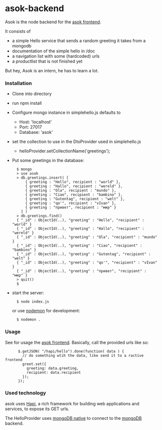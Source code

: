 # asok-backend

Asok is the node backend for the [asok frontend](https://github.com/TuvokVersatileKolinahr/asok-frontend).

It consists of

* a simple Hello service that sends a random greeting it takes from a mongodb
* documentation of the simple hello in /doc
* a navigation list with some (hardcoded) urls
* a productlist that is not finished yet

But hey, Asok is an intern, he has to learn a lot.

### Installation
* Clone into directory
* run npm install
* Configure mongo instance in simplehello.js defaults to 
	* Host: 'localhost'
	* Port: 27017
	* Database: 'asok'
* set the collection to use in the DtoProvider used in simplehello.js
	* helloProvider.setCollectionName('greetings');
* Put some greetings in the database:

		$ mongo
		> use asok
        > db.greetings.insert( [
            { greeting : "Hello", recipient : "world" },
            { greeting : "Hallo", recipient : "wereld" },
            { greeting : "Ola", recipient : "mundo" },
            { greeting : "Ciao", recipient : "bambino" },
            { greeting : "Gutentag", recipient : "welt" },
            { greeting : "qo'", recipient : "vIvan" },
            { greeting : "привет", recipient : "мир" }
          ] )
        > db.greetings.find()
        { "_id" : ObjectId(..), "greeting" : "Hello", "recipient" : "world" }
        { "_id" : ObjectId(..), "greeting" : "Hallo", "recipient" : "wereld" }
        { "_id" : ObjectId(..), "greeting" : "Ola", "recipient" : "mundo" }
        { "_id" : ObjectId(..), "greeting" : "Ciao", "recipient" : "bambino" }
        { "_id" : ObjectId(..), "greeting" : "Gutentag", "recipient" : "welt" }
        { "_id" : ObjectId(..), "greeting" : "qo'", "recipient" : "vIvan" }
        { "_id" : ObjectId(..), "greeting" : "привет", "recipient" : "мир" }
		> quit()
		$
* start the server:

		$ node index.js 
	or use [nodemon](http://nodemon.codeplex.com) for development:
		
		$ nodemon .

### Usage
See for usage the [asok frontend](https://github.com/TuvokVersatileKolinahr/asok-frontend).
Basically, call the provided urls like so:

          $.getJSON( "/hapi/hello").done(function( data ) {
            // do something wtih the data, like send it to a ractive frontend
            greet.set({
              greeting: data.greeting,
              recipient: data.recipient
            });
          });


### Used technology
asok uses [Hapi](http://spumko.github.io), a rich framework for building web applications and services, to expose its GET urls.

The HelloProvider uses [mongoDB native](https://github.com/mongodb/node-mongodb-native/) to connect to the [mongoDB](http://www.mongodb.org) backend.

